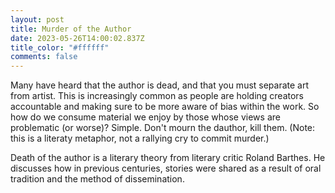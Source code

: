 ```yaml
---
layout: post
title: Murder of the Author
date: 2023-05-26T14:00:02.837Z
title_color: "#ffffff"
comments: false
---
```

M﻿any have heard that the author is dead, and that you must separate art from artist. This is increasingly common as people are holding creators accountable and making sure to be more aware of bias within the work. So how do we consume material we enjoy by those whose views are problematic (or worse)? Simple. Don't mourn the dauthor, kill them. (Note: this is a literaty metaphor, not a rallying cry to commit murder.)

D﻿eath of the author is a literary theory from literary critic Roland Barthes. He discusses how in previous centuries, stories were shared as a result of oral tradition and the method of dissemination.